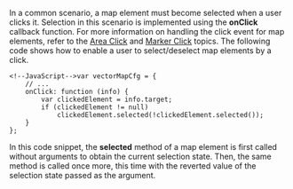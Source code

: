 In a common scenario, a map element must become selected when a user clicks it. Selection in this scenario is implemented using the **onClick** callback function. For more information on handling the click event for map elements, refer to the [Area Click](/concepts/20%20Data%20Visualization/35%20VectorMap/40%20End-User%20Interaction/40%20Click%20Handling/20%20Area%20Click.md '/Documentation/Guide/Data_Visualization/VectorMap/End-User_Interaction/#Click_Handling/Area_Click') and [Marker Click](/concepts/20%20Data%20Visualization/35%20VectorMap/40%20End-User%20Interaction/40%20Click%20Handling/30%20Marker%20Click.md '/Documentation/Guide/Data_Visualization/VectorMap/End-User_Interaction/#Click_Handling/Marker_Click') topics. The following code shows how to enable a user to select/deselect map elements by a click.

	<!--JavaScript-->var vectorMapCfg = {
		// ...
        onClick: function (info) {
            var clickedElement = info.target;
            if (clickedElement != null)
                clickedElement.selected(!clickedElement.selected());
        }
	};

In this code snippet, the **selected** method of a map element is first called without arguments to obtain the current selection state. Then, the same method is called once more, this time with the reverted value of the selection state passed as the argument.